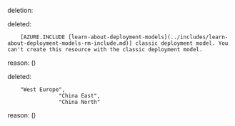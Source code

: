 deletion:

deleted:

		[AZURE.INCLUDE [learn-about-deployment-models](../includes/learn-about-deployment-models-rm-include.md)] classic deployment model. You can't create this resource with the classic deployment model.

reason: ()

deleted:

		"West Europe",
					"China East",
					"China North"

reason: ()

